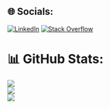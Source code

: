 ## 🌐 Socials:
[![LinkedIn](https://img.shields.io/badge/LinkedIn-%230077B5.svg?logo=linkedin&logoColor=white)](https://linkedin.com/in/kaanyvvz) [![Stack Overflow](https://img.shields.io/badge/-Stackoverflow-FE7A16?logo=stack-overflow&logoColor=white)](https://stackoverflow.com/users/20669508)

# 📊 GitHub Stats:
![](https://github-readme-stats.vercel.app/api?username=burakataly&theme=dark&hide_border=false&include_all_commits=false&count_private=false)<br/>
![](https://github-readme-streak-stats.herokuapp.com/?user=burakataly&theme=dark&hide_border=false)<br/>
![](https://github-readme-stats.vercel.app/api/top-langs/?username=burakataly&theme=dark&hide_border=false&include_all_commits=false&count_private=false&layout=compact)
